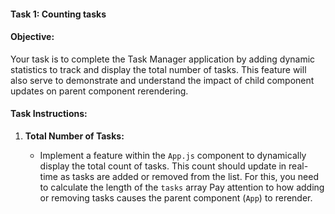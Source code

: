 #### Task 1: Counting tasks

#### Objective:

Your task is to complete the Task Manager application by adding dynamic statistics to track and display the total number of tasks. This feature will also serve to demonstrate and understand the impact of child component updates on parent component rerendering.

#### Task Instructions:

1. **Total Number of Tasks:**

   - Implement a feature within the `App.js` component to dynamically display the total count of tasks. This count should update in real-time as tasks are added or removed from the list. For this, you need to calculate the length of the `tasks` array
     Pay attention to how adding or removing tasks causes the parent component (`App`) to rerender.
